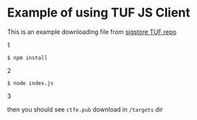 # Example of using TUF JS Client

This is an example downloading file from [sigstore TUF repo](https://sigstore-tuf-root.storage.googleapis.com)

1

```console
$ npm install
```

2

```console
$ node index.js
```

3

then you should see `ctfe.pub` download in `/targets` dir
